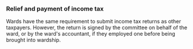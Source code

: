 ###  Relief and payment of income tax

Wards have the same requirement to submit income tax returns as other
taxpayers. However, the return is signed by the committee on behalf of the
ward, or by the ward's accountant, if they employed one before being brought
into wardship.
